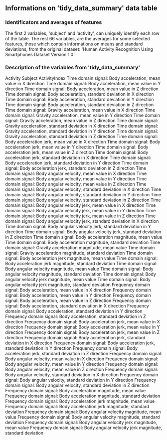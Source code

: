 ## Informations on 'tidy_data_summary' data table  
 
### Identificators and averages of features
 
The first 2 variables, 'subject' and 'activity',
can uniquely identify each row of the table. 
The rest 66 variables, are the averages for some selected features,
those which contain informations on means and standard deviations,
from the original dataset:
'Human Activity Recognition Using Smartphones Dataset Version 1.0'.
 
 
### Description of the variables from 'tidy_data_summary'
Activity
Subject
ActivityIndex
Time domain signal: Body acceleration,  mean value in X direction
Time domain signal: Body acceleration,  mean value in Y direction
Time domain signal: Body acceleration,  mean value in Z direction
Time domain signal: Body acceleration,  standard deviation in X direction
Time domain signal: Body acceleration,  standard deviation in Y direction
Time domain signal: Body acceleration,  standard deviation in Z direction
Time domain signal: Gravity acceleration,  mean value in X direction
Time domain signal: Gravity acceleration,  mean value in Y direction
Time domain signal: Gravity acceleration,  mean value in Z direction
Time domain signal: Gravity acceleration,  standard deviation in X direction
Time domain signal: Gravity acceleration,  standard deviation in Y direction
Time domain signal: Gravity acceleration,  standard deviation in Z direction
Time domain signal: Body acceleration jerk,  mean value in X direction
Time domain signal: Body acceleration jerk,  mean value in Y direction
Time domain signal: Body acceleration jerk,  mean value in Z direction
Time domain signal: Body acceleration jerk,  standard deviation in X direction
Time domain signal: Body acceleration jerk,  standard deviation in Y direction
Time domain signal: Body acceleration jerk,  standard deviation in Z direction
Time domain signal: Body angular velocity,  mean value in X direction
Time domain signal: Body angular velocity,  mean value in Y direction
Time domain signal: Body angular velocity,  mean value in Z direction
Time domain signal: Body angular velocity,  standard deviation in X direction
Time domain signal: Body angular velocity,  standard deviation in Y direction
Time domain signal: Body angular velocity,  standard deviation in Z direction
Time domain signal: Body angular velocity jerk,  mean value in X direction
Time domain signal: Body angular velocity jerk,  mean value in Y direction
Time domain signal: Body angular velocity jerk,  mean value in Z direction
Time domain signal: Body angular velocity jerk,  standard deviation in X direction
Time domain signal: Body angular velocity jerk,  standard deviation in Y direction
Time domain signal: Body angular velocity jerk,  standard deviation in Z direction
Time domain signal: Body acceleration magnitude,  mean value 
Time domain signal: Body acceleration magnitude,  standard deviation 
Time domain signal: Gravity acceleration magnitude,  mean value 
Time domain signal: Gravity acceleration magnitude,  standard deviation 
Time domain signal: Body acceleration jerk magnitude,  mean value 
Time domain signal: Body acceleration jerk magnitude,  standard deviation 
Time domain signal: Body angular velocity magnitude,  mean value 
Time domain signal: Body angular velocity magnitude,  standard deviation 
Time domain signal: Body angular velocity jerk magnitude,  mean value 
Time domain signal: Body angular velocity jerk magnitude,  standard deviation 
Frequency domain signal: Body acceleration,  mean value in X direction
Frequency domain signal: Body acceleration,  mean value in Y direction
Frequency domain signal: Body acceleration,  mean value in Z direction
Frequency domain signal: Body acceleration,  standard deviation in X direction
Frequency domain signal: Body acceleration,  standard deviation in Y direction
Frequency domain signal: Body acceleration,  standard deviation in Z direction
Frequency domain signal: Body acceleration jerk,  mean value in X direction
Frequency domain signal: Body acceleration jerk,  mean value in Y direction
Frequency domain signal: Body acceleration jerk,  mean value in Z direction
Frequency domain signal: Body acceleration jerk,  standard deviation in X direction
Frequency domain signal: Body acceleration jerk,  standard deviation in Y direction
Frequency domain signal: Body acceleration jerk,  standard deviation in Z direction
Frequency domain signal: Body angular velocity,  mean value in X direction
Frequency domain signal: Body angular velocity,  mean value in Y direction
Frequency domain signal: Body angular velocity,  mean value in Z direction
Frequency domain signal: Body angular velocity,  standard deviation in X direction
Frequency domain signal: Body angular velocity,  standard deviation in Y direction
Frequency domain signal: Body angular velocity,  standard deviation in Z direction
Frequency domain signal: Body acceleration magnitude,  mean value 
Frequency domain signal: Body acceleration magnitude,  standard deviation 
Frequency domain signal: Body acceleration jerk magnitude,  mean value 
Frequency domain signal: Body acceleration jerk magnitude,  standard deviation 
Frequency domain signal: Body angular velocity magnitude,  mean value 
Frequency domain signal: Body angular velocity magnitude,  standard deviation 
Frequency domain signal: Body angular velocity jerk magnitude,  mean value 
Frequency domain signal: Body angular velocity jerk magnitude,  standard deviation 

